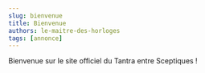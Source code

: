 ```yaml
---
slug: bienvenue
title: Bienvenue
authors: le-maitre-des-horloges
tags: [annonce]
---
```


Bienvenue sur le site officiel du Tantra entre Sceptiques !